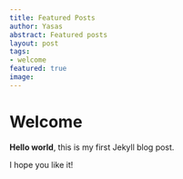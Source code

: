```yaml
---
title: Featured Posts
author: Yasas
abstract: Featured posts
layout: post
tags:
- welcome
featured: true
image: 
---
```


# Welcome

**Hello world**, this is my first Jekyll blog post.

I hope you like it!
